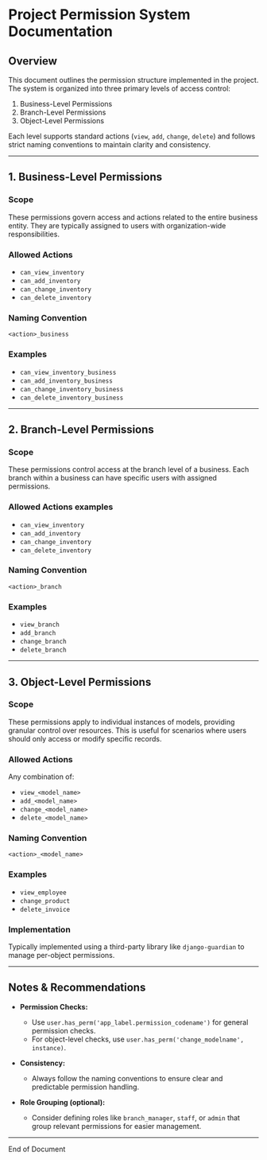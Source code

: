 # Project Permission System Documentation

## Overview

This document outlines the permission structure implemented in the project. The system is organized into three primary levels of access control:

1. Business-Level Permissions
2. Branch-Level Permissions
3. Object-Level Permissions

Each level supports standard actions (`view`, `add`, `change`, `delete`) and follows strict naming conventions to maintain clarity and consistency.

---

## 1. Business-Level Permissions

### Scope

These permissions govern access and actions related to the entire business entity. They are typically assigned to users with organization-wide responsibilities.

### Allowed Actions

- `can_view_inventory`
- `can_add_inventory`
- `can_change_inventory`
- `can_delete_inventory`

### Naming Convention

```
<action>_business
```

### Examples

- `can_view_inventory_business`
- `can_add_inventory_business`
- `can_change_inventory_business`
- `can_delete_inventory_business`

---

## 2. Branch-Level Permissions

### Scope

These permissions control access at the branch level of a business. Each branch within a business can have specific users with assigned permissions.

### Allowed Actions examples

- `can_view_inventory`
- `can_add_inventory`
- `can_change_inventory`
- `can_delete_inventory`

### Naming Convention

```
<action>_branch
```

### Examples

- `view_branch`
- `add_branch`
- `change_branch`
- `delete_branch`

---

## 3. Object-Level Permissions

### Scope

These permissions apply to individual instances of models, providing granular control over resources. This is useful for scenarios where users should only access or modify specific records.

### Allowed Actions

Any combination of:

- `view_<model_name>`
- `add_<model_name>`
- `change_<model_name>`
- `delete_<model_name>`

### Naming Convention

```
<action>_<model_name>
```

### Examples

- `view_employee`
- `change_product`
- `delete_invoice`

### Implementation

Typically implemented using a third-party library like `django-guardian` to manage per-object permissions.

---

## Notes & Recommendations

- **Permission Checks:**

  - Use `user.has_perm('app_label.permission_codename')` for general permission checks.
  - For object-level checks, use `user.has_perm('change_modelname', instance)`.

- **Consistency:**

  - Always follow the naming conventions to ensure clear and predictable permission handling.

- **Role Grouping (optional):**

  - Consider defining roles like `branch_manager`, `staff`, or `admin` that group relevant permissions for easier management.

---

End of Document
